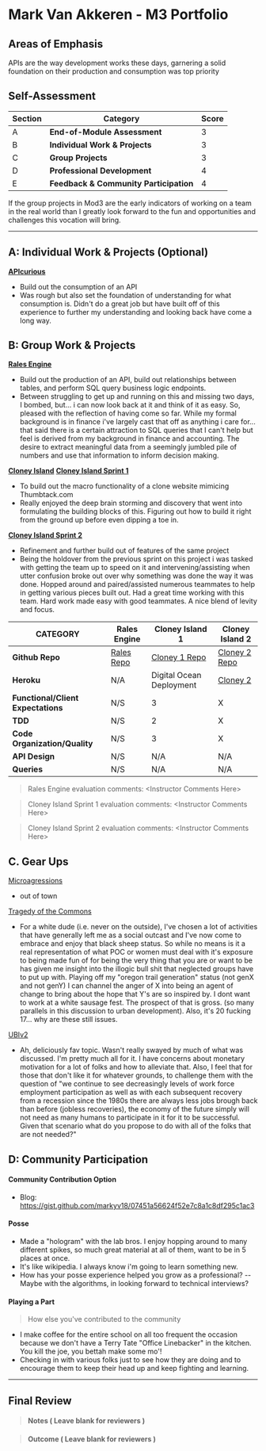 # Mark Van Akkeren - M3 Portfolio

## Areas of Emphasis

 APIs are the way development works these days, garnering a solid foundation on their production and consumption was top priority

## Self-Assessment

| Section | Category | Score |
| --- | ----- | --- |
| A | **End-of-Module Assessment** | 3 |
| B | **Individual Work & Projects** | 3 |
| C | **Group Projects** | 3 |
| D | **Professional Development** | 4 |
| E | **Feedback & Community Participation** | 4 |

If the group projects in Mod3 are the early indicators of working on a team in the real world than I greatly look forward to the fun and opportunities and challenges this vocation will bring. 

-----------------------

## A: Individual Work & Projects (Optional)

 **[APIcurious](http://backend.turing.io/module3/projects/apicurious)**
* Build out the consumption of an API
* Was rough but also set the foundation of understanding for what consumption is. Didn't do a great job but have built off of this experience to further my understanding and looking back have come a long way.


## B: Group Work & Projects

**[Rales Engine](http://backend.turing.io/module3/projects/rails_engine)** 
* Build out the production of an API, build out relationships between tables, and perform SQL query business logic endpoints.
* Between struggling to get up and running on this and missing two days, I bombed, but... i can now look back at it and think of it as easy. So, pleased with the reflection of having come so far. While my formal background is in finance i've largely cast that off as anything i care for... that said there is a certain attraction to SQL queries that I can't help but feel is derived from my background in finance and accounting.  The desire to extract meaningful data from a seemingly jumbled pile of numbers and use that information to inform decision making. 

**[Cloney Island](http://backend.turing.io/module3/projects/cloney_island/cloney_island)**
**[Cloney Island Sprint 1](https://github.com/NicholasJacques/corkboard)** 
* To build out the macro functionality of a clone website mimicing Thumbtack.com
* Really enjoyed the deep brain storming and discovery that went into formulating the building blocks of this.  Figuring out how to build it right from the ground up before even dipping a toe in. 

**[Cloney Island Sprint 2](https://github.com/josh-works/corkboard)** 
* Refinement and further build out of features of the same project
* Being the holdover from the previous sprint on this project i was tasked with getting the team up to speed on it and intervening/assisting when utter confusion broke out over why something was done the way it was done.  Hopped around and paired/assisted numerous teammates to help in getting various pieces built out.  Had a great time working with this team.  Hard work made easy with good teammates.  A nice blend of levity and focus.

| CATEGORY | Rales Engine | Cloney Island 1 | Cloney Island 2 |
| --- | --- | --- | --- |
| **Github Repo** | [Rales Repo](https://github.com/markyv18/rales_engine) | [Cloney 1 Repo](https://github.com/NicholasJacques/corkboard) | [Cloney 2 Repo](https://github.com/josh-works/corkboard) |
| **Heroku** | N/A | Digital Ocean Deployment | [Cloney 2](https://) |
| **Functional/Client Expectations** | N/S | 3 | X |
| **TDD** | N/S | 2 | X |
| **Code Organization/Quality** | N/S | 3| X |
| **API Design** | N/S | N/A | N/A |
| **Queries** | N/S | N/A | N/A |

> Rales Engine evaluation comments:
\<Instructor Comments Here>

> Cloney Island Sprint 1 evaluation comments:
\<Instructor Comments Here>

> Cloney Island Sprint 2 evaluation comments:
\<Instructor Comments Here>

## C. **Gear Ups**

[Microagressions](https://github.com/turingschool/gear-up/blob/master/microaggressions_original.markdown)
 * out of town  

[Tragedy of the Commons](https://github.com/turingschool/gear-up/blob/master/tragedy_of_the_commons.markdown)
 * For a white dude (i.e. never on the outside), I've chosen a lot of activities that have generally left me as a social outcast and I've now come to embrace and enjoy that black sheep status. So while no means is it a real representation of what POC or women must deal with it's exposure to being made fun of for being the very thing that you are or want to be has given me insight into the illogic bull shit that neglected groups have to put up with. Playing off my "oregon trail generation" status (not genX and not genY) I can channel the anger of X into being an agent of change to bring about the hope that Y's are so inspired by.  I dont want to work at a white sausage fest.  The prospect of that is gross. (so many parallels in this discussion to urban development). Also, it's 20 fucking 17... why are these still issues. <mad face>
 

[UBIv2](https://github.com/turingschool/gear-up/)

* Ah, deliciously fav topic.  Wasn't really swayed by much of what was discussed.  I'm pretty much all for it.  I have concerns about monetary motivation for a lot of folks and how to alleviate that.  Also, I feel that for those that don't like it for whatever grounds, to challenge them with the question of "we continue to see decreasingly levels of work force employment participation as well as with each subsequent recovery from a recession since the 1980s there are always less jobs brough back than before (jobless recoveries), the economy of the future simply will not need as many humans to participate in it for it to be successful. Given that scenario what do you propose to do with all of the folks that are not needed?"


## D: Community Participation

#### **Community Contribution Option**
* Blog: https://gist.github.com/markyv18/07451a56624f52e7c8a1c8df295c1ac3

#### **Posse**
  * Made a "hologram" with the lab bros. I enjoy hopping around to many different spikes, so much great material at all of them, want to be in 5 places at once. 
  * It's like wikipedia.  I always know i'm going to learn something new.  
  * How has your posse experience helped you grow as a professional? -- Maybe with the algorithms, in looking forward to technical interviews?

#### **Playing a Part**

> How else you've contributed to the community
* I make coffee for the entire school on all too frequent the occasion because we don't have a Terry Tate "Office Linebacker" in the kitchen.  You kill the joe, you bettah make some mo'! 
* Checking in with various folks just to see how they are doing and to encourage them to keep their head up and keep fighting and learning. 

------------------

## Final Review

> #### Notes ( Leave blank for reviewers )

> #### Outcome ( Leave blank for reviewers )

